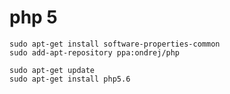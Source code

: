 # php 5

	sudo apt-get install software-properties-common
	sudo add-apt-repository ppa:ondrej/php
	
	sudo apt-get update
	sudo apt-get install php5.6